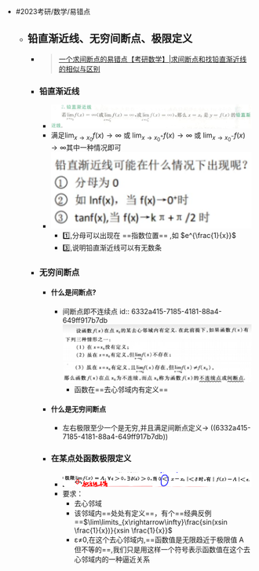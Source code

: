 - #2023考研/数学/易错点
	- ## 铅直渐近线、无穷间断点、极限定义
		- > [一个求间断点的易错点【考研数学】|求间断点和找铅直渐近线的相似与区别](https://www.bilibili.com/video/av714554345/?vd_source=6b927c18188d6ef677a0d82692725653)
		- ### 铅直渐近线
			- ![image.png](../assets/image_1664263014385_0.png)
			- 满足$\lim _{x \rightarrow x_{0}} f(x) \rightarrow \infty \text { 或 } \lim _{x \rightarrow x_{0}^{+}} f(x) \rightarrow \infty \text { 或 } \lim _{x \rightarrow x_{0}^{-}} f(x) \rightarrow \infty$其中一种情况即可
			- ![image.png](../assets/image_1664263634884_0.png)
				- 1️⃣,分母可以出现在 ==指数位置== ,如 $e^{\frac{1}{x}}$
				- 3️⃣,说明铅直渐近线可以有无数条
		- ### 无穷间断点
			- #### 什么是间断点?
				- 间断点即不连续点
				  id:: 6332a415-7185-4181-88a4-649ff917b7db
				  ![image.png](../assets/image_1664263203039_0.png) 
				  ![image.png](../assets/image_1665475327239_0.png)
					- 函数在==去心邻域内有定义==
			- #### 什么是无穷间断点
				- 左右极限至少一个是无穷,并且满足间断点定义→ ((6332a415-7185-4181-88a4-649ff917b7db))
			- ### 在某点处函数极限定义
				- ![image.png](../assets/image_1664263533013_0.png)
				- 要求：
					- 去心邻域
					- 该邻域内==处处有定义==，有个==经典反例==$\lim\limits_{x\rightarrow\infty}\frac{sin(xsin \frac{1}{x})}{xsin \frac{1}{x}}$
					- ε≠0,在这个去心邻域内,==函数值是无限趋近于极限值 A 但不等的==,我们只是用这样一个符号表示函数值在这个去心邻域内的一种逼近关系
